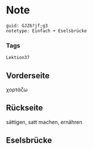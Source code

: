 # Note
```
guid: GJZ6?jf;g3
notetype: Einfach + Eselsbrücke
```

### Tags
```
Lektion37
```

## Vorderseite
χορτάζω

## Rückseite
sättigen, satt machen, ernähren

## Eselsbrücke

